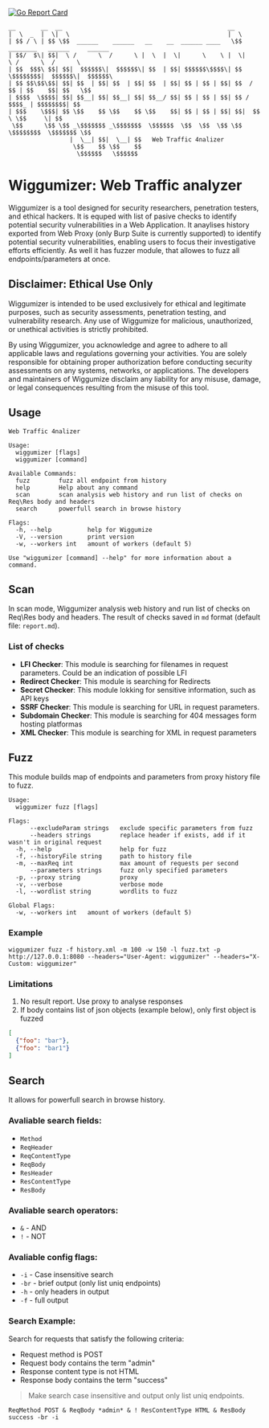 [![Go Report Card](https://goreportcard.com/badge/github.com/kmarkela/wiggumizer)](https://goreportcard.com/report/github.com/kmarkela/wiggumizer)
```
__       __  __                                              __
|  \  _  |  \|  \                                            |  \
| $$ / \ | $$ \$$  ______    ______   __    __  ______ ____   \$$ ________   ______     ______      
| $$/  $\| $$|  \ /      \  /      \ |  \  |  \|      \    \ |  \|        \ /      \  /      \       
| $$  $$$\ $$| $$|  $$$$$$\|  $$$$$$\| $$  | $$| $$$$$$\$$$$\| $$ \$$$$$$$$|  $$$$$$\|  $$$$$$\  
| $$ $$\$$\$$| $$| $$  | $$| $$  | $$| $$  | $$| $$ | $$ | $$| $$  /    $$ | $$    $$| $$   \$$   
| $$$$  \$$$$| $$| $$__| $$| $$__| $$| $$__/ $$| $$ | $$ | $$| $$ /  $$$$_ | $$$$$$$$| $$
| $$$    \$$$| $$ \$$    $$ \$$    $$ \$$    $$| $$ | $$ | $$| $$|  $$    \ \$$     \| $$
 \$$      \$$ \$$ _\$$$$$$$ _\$$$$$$$  \$$$$$$  \$$  \$$  \$$ \$$ \$$$$$$$$  \$$$$$$$ \$$
                 |  \__| $$|  \__| $$   Web Traffic 4nalizer
                  \$$    $$ \$$    $$
                   \$$$$$$   \$$$$$$
```


# Wiggumizer: Web Traffic analyzer

Wiggumizer is a tool designed for security researchers, penetration testers, and ethical hackers.  It is equped with list of pasive checks to identify potential security vulnerabilities in a Web Application. It anaylises history exported from Web Proxy (only Burp Suite is currently supported) to identify potential security vulnerabilities, enabling users to focus their investigative efforts efficiently. As well it has fuzzer module, that allowes to fuzz all endpoints/parameters at once. 

## Disclaimer: Ethical Use Only

Wiggumizer is intended to be used exclusively for ethical and legitimate purposes, such as security assessments, penetration testing, and vulnerability research. Any use of Wiggumize for malicious, unauthorized, or unethical activities is strictly prohibited.

By using Wiggumizer, you acknowledge and agree to adhere to all applicable laws and regulations governing your activities. You are solely responsible for obtaining proper authorization before conducting security assessments on any systems, networks, or applications. The developers and maintainers of Wiggumize disclaim any liability for any misuse, damage, or legal consequences resulting from the misuse of this tool.


## Usage

```shell
Web Traffic 4nalizer

Usage:
  wiggumizer [flags]
  wiggumizer [command]

Available Commands:
  fuzz        fuzz all endpoint from history
  help        Help about any command
  scan        scan analysis web history and run list of checks on Req\Res body and headers
  search      powerfull search in browse history

Flags:
  -h, --help          help for Wiggumize
  -V, --version       print version
  -w, --workers int   amount of workers (default 5)

Use "wiggumizer [command] --help" for more information about a command.
```

## Scan

In scan mode, Wiggumizer analysis web history and run list of checks on Req\Res body and headers.  The result of checks saved in `md` format (default file: `report.md`).

### List of checks 

- **LFI Checker**: This module is searching for filenames in request parameters. Could be an indication of possible LFI
- **Redirect Checker**: This module is searching for Redirects
- **Secret Checker**: This module lokking for sensitive information, such as API keys
- **SSRF Checker**: This module is searching for URL in request parameters.
- **Subdomain Checker**: This module is searching for 404 messages form hosting platformas
- **XML Checker**:  This module is searching for XML in request parameters

## Fuzz

This module builds map of endpoints and parameters from proxy history file to fuzz.     

```shell
Usage:
  wiggumizer fuzz [flags]

Flags:
      --excludeParam strings   exclude specific parameters from fuzz
      --headers strings        replace header if exists, add if it wasn't in original request
  -h, --help                   help for fuzz
  -f, --historyFile string     path to history file
  -m, --maxReq int             max amount of requests per second
      --parameters strings     fuzz only specified parameters
  -p, --proxy string           proxy
  -v, --verbose                verbose mode
  -l, --wordlist string        wordlits to fuzz

Global Flags:
  -w, --workers int   amount of workers (default 5)
```

### Example

```
wiggumizer fuzz -f history.xml -m 100 -w 150 -l fuzz.txt -p http://127.0.0.1:8080 --headers="User-Agent: wiggumizer" --headers="X-Custom: wiggumizer"
```

### Limitations

1. No result report. Use proxy to analyse responses
2. If body contains list of json objects (example below), only first object is fuzzed  
```json
[
  {"foo": "bar"},
  {"foo": "bar1"}
]
```

## Search

It allows for powerfull search in browse history. 

### Avaliable search fields: 
- `Method`
- `ReqHeader`
- `ReqContentType`
- `ReqBody`
- `ResHeader`
- `ResContentType`
- `ResBody`

### Avaliable search operators: 
- `&` - AND
- `!` - NOT


### Avaliable config flags: 
- `-i`  - Case insensitive search
- `-br` - brief output (only list uniq endpoints)
- `-h`  - only headers in output
- `-f`  - full output

### Search Example:

Search for requests that satisfy the following criteria:
- Request method is POST
- Request body contains the term "admin"
- Response content type is not HTML
- Response body contains the term "success"

> Make search case insensitive and output only list uniq endpoints.  

```shell
ReqMethod POST & ReqBody *admin* & ! ResContentType HTML & ResBody success -br -i
```
